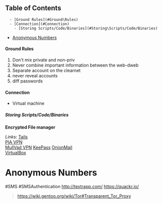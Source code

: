 ## Table of Contents

      - [Ground Rules](#Ground\Rules)
      - [Connection](#Connection)
        - [Storing Scripts/Code/Binaries](#Storing\Scripts/Code/Binaries)
- [Anonymous Numbers](#anonymous\numbers)



#### Ground Rules
1. Don't mix private and non-priv
2. Never combine important information between the web-dweb
3. Separate account on the clearnet
4. never reveal accounts 
5. diff passwords

#### Connection
- Virtual machine

##### Storing Scripts/Code/Binaries
**Encrypted File manager**




*Links:*
[Tails](https://tails.net)  
[PIA VPN](https://privateinternetaccess.com)  
[MullVad VPN](https://mullvad.net)
[KeePass](https://keepass.info) 
[OnionMail](https://onionmail.org)  
[VirtualBox](https://virtualbox.org)




# Anonymous Numbers
#SMS #SMSAuthentication
http://textrapp.com/
https://quackr.io/

>https://wiki.gentoo.org/wiki/Tor#Transparent_Tor_Proxy



